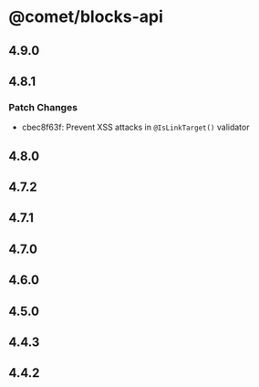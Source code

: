 # @comet/blocks-api

## 4.9.0

## 4.8.1

### Patch Changes

-   cbec8f63f: Prevent XSS attacks in `@IsLinkTarget()` validator

## 4.8.0

## 4.7.2

## 4.7.1

## 4.7.0

## 4.6.0

## 4.5.0

## 4.4.3

## 4.4.2

## 4.4.1

## 4.4.0

### Minor Changes

-   d4960b05: Add loop toggle to YouTubeVideo block

## 4.3.0

## 4.2.0

## 4.1.0
